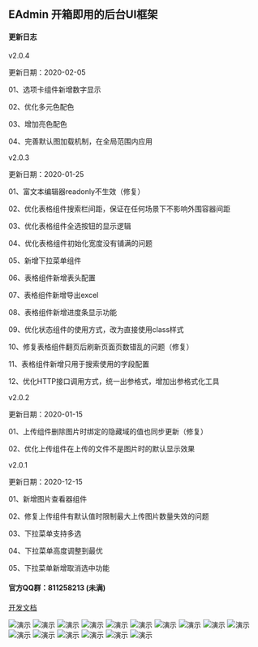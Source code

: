 ## EAdmin 开箱即用的后台UI框架

#### 更新日志

v2.0.4

更新日期：2020-02-05

01、选项卡组件新增数字显示

02、优化多元色配色

03、增加亮色配色

04、完善默认图加载机制，在全局范围内应用


v2.0.3

更新日期：2020-01-25

01、富文本编辑器readonly不生效（修复）

02、优化表格组件搜索栏间距，保证在任何场景下不影响外围容器间距

03、优化表格组件全选按钮的显示逻辑

04、优化表格组件初始化宽度没有铺满的问题

05、新增下拉菜单组件

06、表格组件新增表头配置

07、表格组件新增导出excel

08、表格组件新增进度条显示功能

09、优化状态组件的使用方式，改为直接使用class样式

10、修复表格组件翻页后刷新页面页数错乱的问题（修复）

11、表格组件新增只用于搜索使用的字段配置

12、优化HTTP接口调用方式，统一出参格式，增加出参格式化工具


v2.0.2

更新日期：2020-01-15

01、上传组件删除图片时绑定的隐藏域的值也同步更新（修复）

02、优化上传组件在上传的文件不是图片时的默认显示效果


v2.0.1

更新日期：2020-12-15

01、新增图片查看器组件

02、修复上传组件有默认值时限制最大上传图片数量失效的问题

03、下拉菜单支持多选

04、下拉菜单高度调整到最优

05、下拉菜单新增取消选中功能


#### 官方QQ群：811258213 (未满)


[开发文档](http://www.eadmin.com.cn)

![演示](http://p1-tt.byteimg.com/large/pgc-image/1650120b5a96468882a23396e2f46003)
![演示](http://p1-tt.byteimg.com/large/pgc-image/c844da486e084826aa9c858b000c25ef)
![演示](http://p3-tt.byteimg.com/large/pgc-image/5a5efa41ea68441692fd5e0a0e73972b)
![演示](http://p3-tt.byteimg.com/large/pgc-image/4990d9949f9a406f9ccdf585090c1928)
![演示](http://p1-tt.byteimg.com/large/pgc-image/fe54a8b5bccb4d0f9ea61064c2e02c54)
![演示](http://p1-tt.byteimg.com/large/pgc-image/3930af4e14d844bbb471f993eee8aa2e)
![演示](http://p3-tt.byteimg.com/large/pgc-image/5700eb3fed774a7fad94a93935939c4a)
![演示](http://p3-tt.byteimg.com/large/pgc-image/92287cbe46814e698150b3441bb2e043)
![演示](http://p1-tt.byteimg.com/large/pgc-image/70e31c54b3b04858aebda3fe7ce9a782)
![演示](http://p3-tt.byteimg.com/large/pgc-image/ed342791696b435aad56b84ddbd4b6f8)
![演示](http://p1-tt.byteimg.com/large/pgc-image/6bce0837052042bd9d9630b33521a9e7)
![演示](http://p6-tt.byteimg.com/large/pgc-image/f38185e75fff4c1ea84efcb98d2a1e82)
![演示](http://p1-tt.byteimg.com/large/pgc-image/5e671a7637ba46078418c4098e5e567b)
![演示](http://p3-tt.byteimg.com/large/pgc-image/afae61625b5449149984bb423a5a1bb4)
![演示](http://p1-tt.byteimg.com/large/pgc-image/370182412711402d95494d2aabf94bc9)
![演示](http://p3-tt.byteimg.com/large/pgc-image/e5e02afbc90d44d3bb4ed232d2b7ac4f)